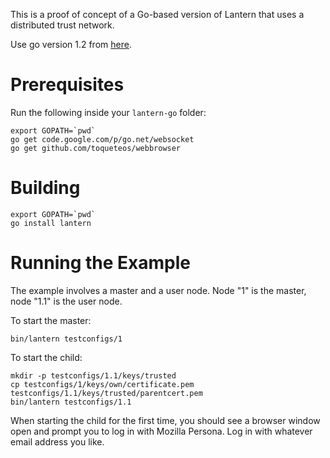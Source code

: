 This is a proof of concept of a Go-based version of Lantern that uses a
distributed trust network.

Use go version 1.2 from [here](http://golang.org/doc/install).

Prerequisites
=============

Run the following inside your `lantern-go` folder:

```
export GOPATH=`pwd`
go get code.google.com/p/go.net/websocket
go get github.com/toqueteos/webbrowser
```

Building
========

```
export GOPATH=`pwd`
go install lantern
```

Running the Example
===================

The example involves a master and a user node.  Node "1" is the master, node
"1.1" is the user node.

To start the master:

```
bin/lantern testconfigs/1
```

To start the child:

```
mkdir -p testconfigs/1.1/keys/trusted
cp testconfigs/1/keys/own/certificate.pem testconfigs/1.1/keys/trusted/parentcert.pem
bin/lantern testconfigs/1.1
```

When starting the child for the first time, you should see a browser window open
and prompt you to log in with Mozilla Persona.  Log in with whatever email address
you like.
